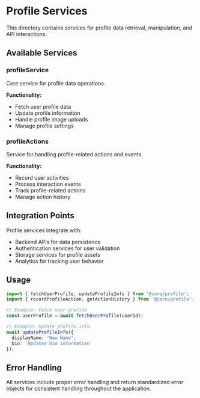 # Profile Services

This directory contains services for profile data retrieval, manipulation, and API interactions.

## Available Services

### profileService
Core service for profile data operations.

**Functionality:**
- Fetch user profile data
- Update profile information
- Handle profile image uploads
- Manage profile settings

### profileActions
Service for handling profile-related actions and events.

**Functionality:**
- Record user activities
- Process interaction events
- Track profile-related actions
- Manage action history

## Integration Points

Profile services integrate with:
- Backend APIs for data persistence
- Authentication services for user validation
- Storage services for profile assets
- Analytics for tracking user behavior

## Usage

```typescript
import { fetchUserProfile, updateProfileInfo } from '@core/profile';
import { recordProfileAction, getActionHistory } from '@core/profile';

// Example: Fetch user profile
const userProfile = await fetchUserProfile(userId);

// Example: Update profile info
await updateProfileInfo({
  displayName: 'New Name',
  bio: 'Updated bio information'
});
```

## Error Handling

All services include proper error handling and return standardized error objects for consistent handling throughout the application. 